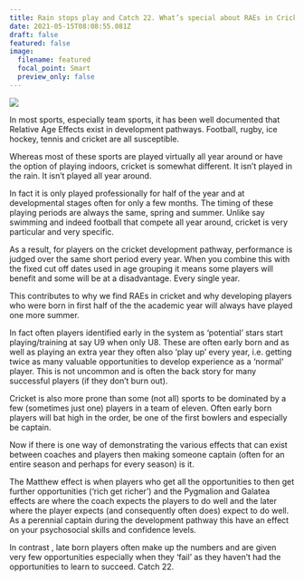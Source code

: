 ```yaml
---
title: Rain stops play and Catch 22. What’s special about RAEs in Cricket?
date: 2021-05-15T08:08:55.081Z
draft: false
featured: false
image:
  filename: featured
  focal_point: Smart
  preview_only: false
---
```

![](rain.jpg)

In most sports, especially team sports, it has been well documented that Relative Age Effects exist in development pathways. Football, rugby, ice hockey, tennis and cricket are all susceptible.

Whereas most of these sports are played virtually all year around or have the option of playing indoors, cricket is somewhat different. It isn’t played in the rain. It isn’t played all year around.

In fact it is only played professionally for half of the year and at developmental stages often for only a few months. The timing of these playing periods are always the same, spring and summer. Unlike say swimming and indeed football that compete all year around, cricket is very particular and very specific.

As a result, for players on the cricket development pathway, performance is judged over the same short period every year. When you combine this with the fixed cut off dates used in age grouping it means some players will benefit and some will be at a disadvantage. Every single year.

This contributes to why we find RAEs in cricket and why developing players who were born  in first half of the the academic year will always have played one more summer.

In fact often players identified early in the system as ‘potential’ stars start playing/training at say U9 when only U8. These are often early born and as well as playing an extra year they often also ‘play up’ every year, i.e. getting twice as many valuable opportunities to develop experience as a ‘normal’ player. This is not uncommon and is often the back story for many successful players (if they don’t burn out).

Cricket is also more prone than some (not all) sports to be dominated by a few (sometimes just one) players in a team of eleven. Often early born players will bat high in the order, be one of the first bowlers and especially be captain. 

Now if there is one way of demonstrating the various effects that can exist between coaches and players then making someone captain (often for an entire season and perhaps for every season) is it.

The Matthew effect is when players who get all the opportunities to then get further opportunities (‘rich get richer’) and the Pygmalion and Galatea effects are where the coach expects the players to do well and the later where the player expects (and consequently often does) expect to do well. As a perennial captain during the development pathway this have an effect on your psychosocial skills and confidence levels.

In contrast , late born players often make up the numbers and are given very few opportunities especially when they ‘fail’ as they haven’t had the opportunities to learn to succeed. Catch 22.